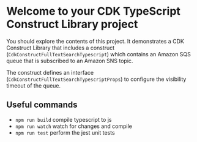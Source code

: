 # Welcome to your CDK TypeScript Construct Library project

You should explore the contents of this project. It demonstrates a CDK Construct Library that includes a construct (`CdkConstructFullTextSearchTypescript`)
which contains an Amazon SQS queue that is subscribed to an Amazon SNS topic.

The construct defines an interface (`CdkConstructFullTextSearchTypescriptProps`) to configure the visibility timeout of the queue.

## Useful commands

* `npm run build`   compile typescript to js
* `npm run watch`   watch for changes and compile
* `npm run test`    perform the jest unit tests
